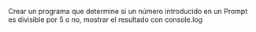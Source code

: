 Crear un programa que determine si un número introducido en un Prompt es divisible por 5 o no, mostrar el resultado con console.log